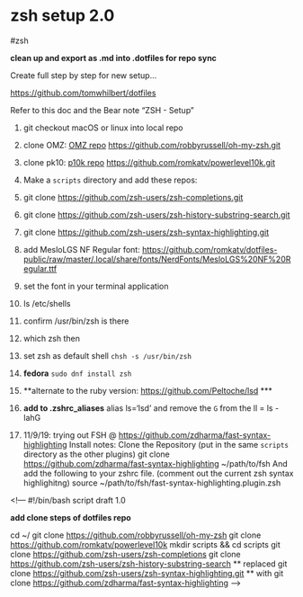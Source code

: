 # zsh setup 2.0
#zsh 

**clean up and  export as .md into .dotfiles for repo sync**

Create full step by step for new setup…

https://github.com/tomwhilbert/dotfiles

Refer to this doc and the Bear note “ZSH -  Setup”

1. git checkout macOS or linux into local repo

2. clone OMZ: [OMZ repo](~https://github.com/robbyrussell/oh-my-zsh~)
    https://github.com/robbyrussell/oh-my-zsh.git

3. clone pk10: [p10k repo](~https://github.com/romkatv/powerlevel10k~)
    https://github.com/romkatv/powerlevel10k.git

4. Make a `scripts` directory and add these repos:

5. git clone https://github.com/zsh-users/zsh-completions.git
6. git clone https://github.com/zsh-users/zsh-history-substring-search.git
7. git clone https://github.com/zsh-users/zsh-syntax-highlighting.git
8. add MesloLGS NF Regular font:
https://github.com/romkatv/dotfiles-public/raw/master/.local/share/fonts/NerdFonts/MesloLGS%20NF%20Regular.ttf
9. set the font in your terminal application
10. ls /etc/shells
11. confirm /usr/bin/zsh is there
12. which zsh then 
13. set zsh as default shell `chsh -s /usr/bin/zsh`
14. **fedora** `sudo dnf install zsh`
15. **alternate to the ruby version:  https://github.com/Peltoche/lsd *** 
16. **add to .zshrc_aliases** alias ls=‘lsd’ and remove the `G` from the ll = ls -lahG

17. 11/9/19: trying out FSH @ https://github.com/zdharma/fast-syntax-highlighting 
    Install notes:
    Clone the Repository (put in the same `scripts` directory as the other plugins)
        git clone https://github.com/zdharma/fast-syntax-highlighting ~/path/to/fsh
    And add the following to your zshrc file. (comment out the current zsh syntax highlighitng)
        source ~/path/to/fsh/fast-syntax-highlighting.plugin.zsh


<!— #!/bin/bash 
script draft 1.0

**add clone steps of dotfiles repo**

cd ~/
git clone https://github.com/robbyrussell/oh-my-zsh
git clone https://github.com/romkatv/powerlevel10k
mkdir scripts && cd scripts
git clone https://github.com/zsh-users/zsh-completions
git clone https://github.com/zsh-users/zsh-history-substring-search
** replaced git clone https://github.com/zsh-users/zsh-syntax-highlighting.git
** with git clone https://github.com/zdharma/fast-syntax-highlighting
 —>


